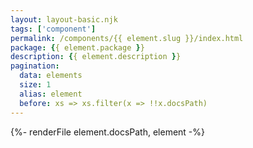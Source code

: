 ```yaml
---
layout: layout-basic.njk
tags: ['component']
permalink: /components/{{ element.slug }}/index.html
package: {{ element.package }}
description: {{ element.description }}
pagination:
  data: elements
  size: 1
  alias: element
  before: xs => xs.filter(x => !!x.docsPath)
---
```

{%- renderFile element.docsPath, element -%}

